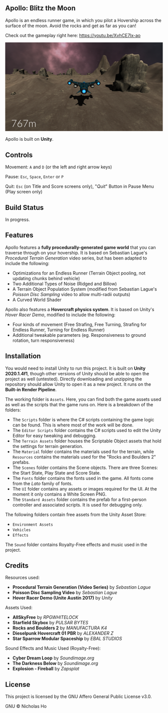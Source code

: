 ## Apollo: Blitz the Moon

Apollo is an endless runner game, in which you pilot a Hovership across the surface of the moon. Avoid the rocks and get as far as you can!

Check out the gameplay right here: https://youtu.be/XvhCE7lx-ao

![Gameplay](README_Images/Gameplay.png)

Apollo is built on **Unity**.

## Controls

Movement: `A` and `D` (or the left and right arrow keys)

Pause: `Esc`, `Space`, `Enter` or `P`

Quit: `Esc` (on Title and Score screens only), "*Quit*" Button in Pause Menu (Play screen only)

## Build Status

In progress.

## Features

Apollo features a **fully procedurally-generated game world** that you can traverse through on your hovership. It is based on Sebastian Lague's *Procedural Terrain Generation* video series, but has been adapted to include the following:

- Optimizations for an Endless Runner (Terrain Object pooling, not updating chunks behind vehicle)
- Two Additional Types of Noise (Ridged and Billow)
- A Terrain Object Population System (modified from Sebastian Lague's *Poisson Disc Sampling* video to allow multi-radii outputs)
- A Curved World Shader

Apollo also features a **Hovercraft physics system**. It is based on Unity's *Hover Racer Demo*, modified to include the following:

- Four kinds of movement (Free Strafing, Free Turning, Strafing for Endless Runner, Turning for Endless Runner)
- Additional tweakable parameters (eg. Responsiveness to ground rotation, turn responsiveness)

## Installation

You would need to install Unity to run this project. It is built on **Unity 2020.1.4f1**, though other versions of Unity should be able to open the project as well (untested). Directly downloading and unzipping the repository should allow Unity to open it as a new project. It runs on the **Built-in Render Pipeline**.

The working folder is `Assets`. Here, you can find both the game assets used as well as the scripts that the game runs on. Here is a breakdown of the folders:

- The `Scripts` folder is where the C# scripts containing the game logic can be found. This is where most of the work will be done.
- The `Editor Scripts` folder contains the C# scripts used to edit the Unity Editor for easy tweaking and debugging.
- The `Terrain Assets` folder houses the Scriptable Object assets that hold the settings for terrain generation.
- The `Material` folder contains the materials used for the terrain, while `Resources` contains the materials used for the "Rocks and Boulders 2" prefabs.
- The `Scenes` folder contains the Scene objects. There are three Scenes: the Start State, Play State and Score State.
- The `Fonts` folder contains the fonts used in the game. All fonts come from the *Lato* family of fonts.
- The `UI` folder contains any assets or images required for the UI. At the moment it only contains a White Screen PNG.
- The `Standard Assets` folder contains the prefab for a first-person controller and associated scripts. It is used for debugging only.

The following folders contain free assets from the Unity Asset Store:

- `Environment Assets`
- `Vehicles`
- `Effects`

The `Sound` folder contains Royalty-Free effects and music used in the project.

## Credits

Resources used:

- **Procedural Terrain Generation (Video Series)** by *Sebastian Lague*
- **Poisson Disc Sampling Video** by *Sebastian Lague*
- **Hover Racer Demo (Unite Austin 2017)** by *Unity*

Assets Used:

- **AllSkyFree** by *RPGWHITELOCK*
- **Starfield Skybox** by *PULSAR BYTES*
- **Rocks and Boulders 2** by *MANUFACTURA K4*
- **Dieselpunk Hovercraft 01 PBR** by *ALEXANDER Z*
- **Star Sparrow Modular Spaceship** by *EBAL STUDIOS*

Sound Effects and Music Used (Royalty-Free):

- **Cyber Dream Loop** by *Soundimage.org*
- **The Darkness Below** by *Soundimage.org*
- **Explosion - Fireball** by *Zapsplat*

## License

This project is licensed by the GNU Affero General Public License v3.0.

GNU © Nicholas Ho
